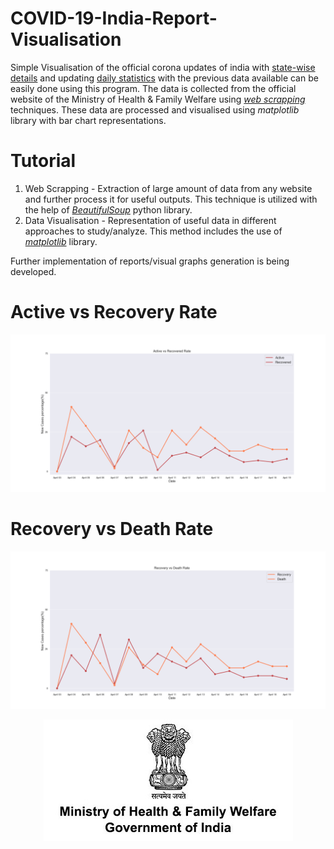 # COVID-19-India-Report-Visualisation
Simple Visualisation of the official corona updates of india with [state-wise details](https://github.com/saiprasanth-m/COVID-19-India-Report-Visualisation/tree/master/State-wise%20Reports) and updating [daily statistics](https://github.com/saiprasanth-m/COVID-19-India-Report-Visualisation/tree/master/Date-wise%20Reports) with the previous data available can be easily done using this program. The data is collected from the official website of the Ministry of Health & Family Welfare using [*web scrapping*](https://www.webharvy.com/articles/what-is-web-scraping.html) techniques. These data are processed and visualised using *matplotlib* library with bar chart representations.

# Tutorial
1. Web Scrapping - Extraction of large amount of data from any website and further process it for useful outputs. This technique is utilized with the help of [*BeautifulSoup*](https://www.dataquest.io/blog/web-scraping-tutorial-python/) python library.
2. Data Visualisation - Representation of useful data in different approaches to study/analyze. This method includes the use of [*matplotlib*](https://matplotlib.org/tutorials/index.html) library.

Further implementation of reports/visual graphs generation is being developed.

# Active vs Recovery Rate
![](https://github.com/saiprasanth-m/COVID-19-India-Report-Visualisation/blob/master/Rate%20Charts/Rate-Active-vs-Recovered.png)
# Recovery vs Death Rate
![](https://github.com/saiprasanth-m/COVID-19-India-Report-Visualisation/blob/master/Rate%20Charts/Rate-Recovery-vs-Death.png)

<p align="center">
  <img width="399" height="194" src="https://github.com/saiprasanth-m/COVID-19-India-Report-Visualisation/blob/master/images/MoHFW.jpg">
</p>
